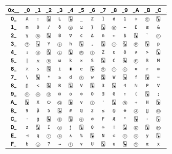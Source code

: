 0x__|**_0**|**_1**|**_2**|**_3**|**_4**|**_5**|**_6**|**_7**|**_8**|**_9**|**_A**|**_B**|**_C**|**_D**|**_E**|**_F**
:-:|:-:|:-:|:-:|:-:|:-:|:-:|:-:|:-:|:-:|:-:|:-:|:-:|:-:|:-:|:-:|:-:
**0_**|`A`|`:`|`🃗`|`L`|`🂤`|`_`|`ℤ`|`]`|`σ`|`1`|`⊃`|`Ⓒ`|`🂦`|`Ⓚ`|`μ`|`{`
**1_**|`m`|`θ`|`/`|`δ`|`ⓖ`|`⚺`|`}`|`🂫`|`Ⓦ`|`←`|`E`|`æ`|`&`|`🂵`|`K`|`🂣`
**2_**|`γ`|`Ⓐ`|`🃍`|`B`|`∇`|`c`|`Δ`|`n`|`⇐`|`$`|`🃂`|`` ` ``|`ⓝ`|`a`|`λ`|`Ⓥ`
**3_**|`Ⓣ`|`🃋`|`Y`|`ⓢ`|`h`|`🂡`|`,`|`🃔`|`ⓘ`|`🂢`|`Ⓟ`|`🃎`|`p`|`ⓧ`|`.`|`🃘`
**4_**|`↓`|`ⓓ`|`🃄`|`Ⓛ`|`🃝`|`Ⓡ`|`ⓣ`|`Z`|`ε`|`8`|`≠`|`>`|`🃛`|`6`|`ⓟ`|`J`
**5_**|`\|`|`ℵ`|`ⓑ`|`ω`|`k`|`⨯`|`S`|`🃞`|`C`|`🂲`|`Ⓕ`|`ℝ`|`M`|`±`|`Ⓑ`|`🂥`
**6_**|`⚻`|`s`|`🃊`|`i`|`∎`|`e`|`🂺`|`Ⓧ`|`ⓛ`|`ⓒ`|`⊗`|`r`|`⊞`|`Ⓩ`|`§`|`l`
**7_**|`\`|`🂽`|`*`|`≥`|`d`|`ⓚ`|`w`|`🃚`|`W`|`🂻`|`f`|`🂷`|`~`|`ⓤ`|`Ⓢ`|`∂`
**8_**|`⋂`|`<`|`🃓`|`R`|`🃑`|`V`|`🃙`|`3`|`🂭`|`4`|`ℕ`|`P`|`∀`|`T`|`🃕`|`+`
**9_**|`ⓗ`|`ⓜ`|`Ⓤ`|`⊟`|`o`|`⊖`|`O`|`∃`|`G`|`⇑`|`(`|`🂩`|`;`|`↑`|`0`|`🂮`
**A_**|`🂴`|`X`|`⏻`|`Ⓠ`|`🂳`|`v`|`ⓙ`|`'`|`🂨`|`Ⓝ`|`⇒`|`H`|`🂱`|`=`|`⇓`|`D`
**B_**|`9`|`β`|`5`|`🃃`|`#`|`ℚ`|`2`|`≤`|`@`|`⊕`|`Ⓙ`|`⋃`|`Ⓞ`|`ⓦ`|`Ⓖ`|`∫`
**C_**|`·`|`g`|`🂸`|`Ⓔ`|`🂪`|`ⓔ`|`∅`|`F`|`Æ`|`"`|`🂹`|`-`|`🃇`|`Ⓜ`|`🃁`|`)`
**D_**|`z`|`🃈`|`I`|`ⓞ`|`j`|`🃉`|`Q`|`∞`|`!`|`🂧`|`Ⓓ`|`🃆`|`Ⓗ`|`⊢`|`^`|`¬`
**E_**|`⊣`|`q`|`ⓡ`|`ⓐ`|`∧`|`%`|`🂶`|`N`|`⊂`|`Ⓘ`|`ⓥ`|`y`|`🃅`|`t`|`ⓨ`|`?`
**F_**|`b`|`ⓩ`|`7`|`→`|`ⓕ`|`∨`|`U`|`🃒`|`u`|`🂾`|`Ⓨ`|`α`|`x`|`ⓠ`|`[`|`🃖`
